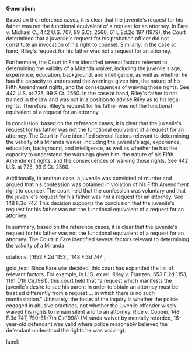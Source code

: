 **Generation:**

 <answer>
Based on the reference cases, it is clear that the juvenile's request for his father was not the functional equivalent of a request for an attorney. In Fare v. Michael C., 442 U.S. 707, 99 S.Ct. 2560, 61 L.Ed.2d 197 (1979), the Court determined that a juvenile's request for his probation officer did not constitute an invocation of his right to counsel. Similarly, in the case at hand, Riley's request for his father was not a request for an attorney.

Furthermore, the Court in Fare identified several factors relevant to determining the validity of a Miranda waiver, including the juvenile's age, experience, education, background, and intelligence, as well as whether he has the capacity to understand the warnings given him, the nature of his Fifth Amendment rights, and the consequences of waiving those rights. See 442 U.S. at 725, 99 S.Ct. 2560. In the case at hand, Riley's father is not trained in the law and was not in a position to advise Riley as to his legal rights. Therefore, Riley's request for his father was not the functional equivalent of a request for an attorney.

In conclusion, based on the reference cases, it is clear that the juvenile's request for his father was not the functional equivalent of a request for an attorney. The Court in Fare identified several factors relevant to determining the validity of a Miranda waiver, including the juvenile's age, experience, education, background, and intelligence, as well as whether he has the capacity to understand the warnings given him, the nature of his Fifth Amendment rights, and the consequences of waiving those rights. See 442 U.S. at 725, 99 S.Ct. 2560.

Additionally, in another case, a juvenile was convicted of murder and argued that his confession was obtained in violation of his Fifth Amendment right to counsel. The court held that the confession was voluntary and that the juvenile's request for his father was not a request for an attorney. See 148 F.3d 747. This decision supports the conclusion that the juvenile's request for his father was not the functional equivalent of a request for an attorney.

In summary, based on the reference cases, it is clear that the juvenile's request for his father was not the functional equivalent of a request for an attorney. The Court in Fare identified several factors relevant to determining the validity of a Miranda

citations: ['653 F.2d 1153', '148 F.3d 747']

gold_text: Since Fare was decided, this court has expanded the list of relevant factors. For example, in U.S. ex rel. Riley v. Franzen, 653 F.2d 1153, 1161 (7th Cir.1981), this court held that “a request which manifests the juvenile’s desire to see his parent in order to obtain an attorney must be treat ed differently from a request ... in which there is no such manifestation.” Ultimately, the focus of the inquiry is whether the police engaged in abusive practices, not whether the juvenile offender wisely waived his rights to remain silent and to an attorney. Rice v. Cooper, 148 F.3d 747, 750-51 (7th Cir.1998) {Miranda waiver by mentally retarded, 16-year-old defendant was valid where police reasonably believed the defendant understood the rights he was waiving).

label: 